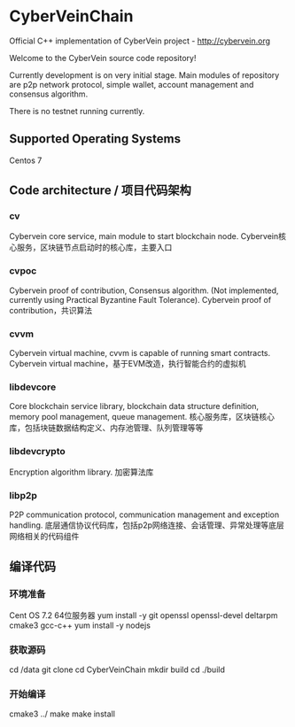 # CyberVeinChain
Official C++ implementation of CyberVein project - <http://cybervein.org>

Welcome to the CyberVein source code repository!

Currently development is on very initial stage. Main modules of repository are p2p network protocol, simple wallet, account management and consensus algorithm.

There is no testnet running currently.

## Supported Operating Systems
Centos 7


## Code architecture / 项目代码架构
### cv
Cybervein core service, main module to start blockchain node.
Cybervein核心服务，区块链节点启动时的核心库，主要入口
### cvpoc
Cybervein proof of contribution, Consensus algorithm. (Not implemented, currently using Practical Byzantine Fault Tolerance).
Cybervein proof of contribution，共识算法
### cvvm
Cybervein virtual machine, cvvm is capable of running smart contracts.
Cybervein virtual machine，基于EVM改造，执行智能合约的虚拟机
### libdevcore
Core blockchain service library, blockchain data structure definition, memory pool management, queue management.
核心服务库，区块链核心库，包括块链数据结构定义、内存池管理、队列管理等等
### libdevcrypto
Encryption algorithm library.
加密算法库
### libp2p
P2P communication protocol, communication management and exception handling.
底层通信协议代码库，包括p2p网络连接、会话管理、异常处理等底层网络相关的代码组件

## 编译代码
### 环境准备
Cent OS 7.2 64位服务器
yum install -y git openssl openssl-devel deltarpm cmake3 gcc-c++
yum install -y nodejs

### 获取源码
cd /data
git clone
cd CyberVeinChain
mkdir build
cd ./build

### 开始编译
cmake3 ../
make
make install



